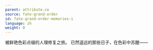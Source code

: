 ```yaml
---
parent: attribute.ce
source: fate-grand-order
id: fate-grand-order-memories-i
language: zh
weight: 0
---
```


被鲜艳色彩点缀的人理修复之旅。
已然遥远的那些日子，在色彩中苏醒——
